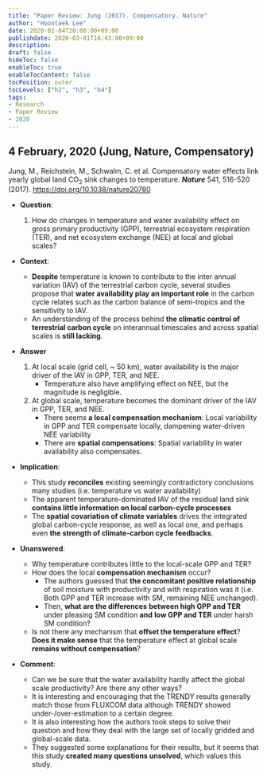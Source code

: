```yaml
---
title: "Paper Review: Jung (2017). Compensatory. Nature"
author: "Hoontaek Lee"
date: 2020-02-04T20:00:00+09:00
publishdate: 2020-03-01T16:43:00+09:00
description:
draft: false
hideToc: false
enableToc: true
enableTocContent: false
tocPosition: outer
tocLevels: ["h2", "h3", "h4"]
tags:
- Research
- Paper Review
- 2020
---
```


## 4 February, 2020 (Jung, Nature, Compensatory)

Jung, M., Reichstein, M., Schwalm, C. et al. Compensatory water effects link yearly global land CO<sub>2</sub> sink changes to temperature. ***Nature*** 541, 516-520 (2017). https://doi.org/10.1038/nature20780

- **Question**:
  1. How do changes in temperature and water availability effect on gross primary productivity (GPP), terrestrial ecosystem respiration (TER), and net ecosystem exchange (NEE) at local and global scales?
- **Context**:
  - **Despite** temperature is known to contribute to the inter annual variation (IAV) of the terrestrial carbon cycle, several studies propose that **water availability play an important role** in the carbon cycle relates such as the carbon balance of semi-tropics and the sensitivity to IAV.
  - An understanding of the process behind **the climatic control of terrestrial carbon cycle** on interannual timescales and across spatial scales is **still lacking**.

- **Answer**
  1. At local scale (grid cell, ~ 50 km), water availability is the major driver of the IAV in GPP, TER, and NEE.
     - Temperature also have amplifying effect on NEE, but the magnitude is negligible.
  2. At global scale, temperature becomes the dominant driver of the IAV in GPP, TER, and NEE.
     - There seems **a local compensation mechanism**: Local variability in GPP and TER compensate locally, dampening water-driven NEE variability
     - There are **spatial compensations**: Spatial variability in water availability also compensates.

- **Implication**:
  - This study **reconciles** existing seemingly contradictory conclusions many studies (i.e. temperature vs water availability)
  - The apparent temperature-dominated IAV of the residual land sink **contains little information on local carbon-cycle processes**
  - The **spatial covariation of climate variables** drives the integrated global carbon-cycle response, as well as local one, and perhaps even **the strength of climate-carbon cycle feedbacks**.

- **Unanswered**:
  - Why temperature contributes little to the local-scale GPP and TER?
  - How does the local **compensation mechanism** occur?
    - The authors guessed that **the concomitant positive relationship** of soil moisture with productivity and with respiration was it (i.e. Both GPP and TER increase with SM, remaining NEE unchanged).
    - Then, **what are the differences** **between high GPP and TER** under pleasing SM condition **and** **low GPP and TER** under harsh SM condition? 
  - Is not there any mechanism that **offset the temperature effect**? **Does it make sense** that the temperature effect at global scale **remains without compensation**?

- **Comment**: 
  - Can we be sure that the water availability hardly affect the global scale productivity? Are there any other ways?
  - It is interesting and encouraging that the TRENDY results generally match those from FLUXCOM data although TRENDY showed under-/over-estimation to a certain degree.
  - It is also interesting how the authors took steps to solve their question and how they deal with the large set of locally gridded and global-scale data.
  - They suggested some explanations for their results, but it seems that this study **created many questions unsolved**, which values this study.
